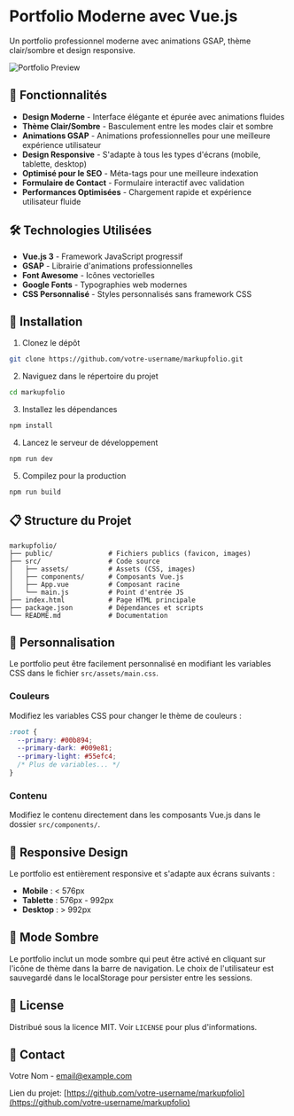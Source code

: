 # Portfolio Moderne avec Vue.js

Un portfolio professionnel moderne avec animations GSAP, thème clair/sombre et design responsive.

![Portfolio Preview](https://via.placeholder.com/800x400?text=Portfolio+Preview)

## 🚀 Fonctionnalités

- **Design Moderne** - Interface élégante et épurée avec animations fluides
- **Thème Clair/Sombre** - Basculement entre les modes clair et sombre
- **Animations GSAP** - Animations professionnelles pour une meilleure expérience utilisateur
- **Design Responsive** - S'adapte à tous les types d'écrans (mobile, tablette, desktop)
- **Optimisé pour le SEO** - Méta-tags pour une meilleure indexation
- **Formulaire de Contact** - Formulaire interactif avec validation
- **Performances Optimisées** - Chargement rapide et expérience utilisateur fluide

## 🛠️ Technologies Utilisées

- **Vue.js 3** - Framework JavaScript progressif
- **GSAP** - Librairie d'animations professionnelles
- **Font Awesome** - Icônes vectorielles
- **Google Fonts** - Typographies web modernes
- **CSS Personnalisé** - Styles personnalisés sans framework CSS

## 🔧 Installation

1. Clonez le dépôt
```bash
git clone https://github.com/votre-username/markupfolio.git
```

2. Naviguez dans le répertoire du projet
```bash
cd markupfolio
```

3. Installez les dépendances
```bash
npm install
```

4. Lancez le serveur de développement
```bash
npm run dev
```

5. Compilez pour la production
```bash
npm run build
```

## 📋 Structure du Projet

```
markupfolio/
├── public/              # Fichiers publics (favicon, images)
├── src/                 # Code source
│   ├── assets/          # Assets (CSS, images)
│   ├── components/      # Composants Vue.js
│   ├── App.vue          # Composant racine
│   └── main.js          # Point d'entrée JS
├── index.html           # Page HTML principale
├── package.json         # Dépendances et scripts
└── README.md            # Documentation
```

## 🎨 Personnalisation

Le portfolio peut être facilement personnalisé en modifiant les variables CSS dans le fichier `src/assets/main.css`.

### Couleurs

Modifiez les variables CSS pour changer le thème de couleurs :

```css
:root {
  --primary: #00b894;
  --primary-dark: #009e81;
  --primary-light: #55efc4;
  /* Plus de variables... */
}
```

### Contenu

Modifiez le contenu directement dans les composants Vue.js dans le dossier `src/components/`.

## 📱 Responsive Design

Le portfolio est entièrement responsive et s'adapte aux écrans suivants :
- **Mobile** : < 576px
- **Tablette** : 576px - 992px
- **Desktop** : > 992px

## 🌙 Mode Sombre

Le portfolio inclut un mode sombre qui peut être activé en cliquant sur l'icône de thème dans la barre de navigation. Le choix de l'utilisateur est sauvegardé dans le localStorage pour persister entre les sessions.

## 📝 License

Distribué sous la licence MIT. Voir `LICENSE` pour plus d'informations.

## 📧 Contact

Votre Nom - email@example.com

Lien du projet: [https://github.com/votre-username/markupfolio](https://github.com/votre-username/markupfolio)
